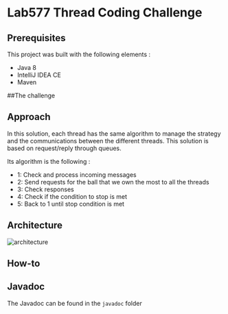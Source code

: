# Lab577 Thread Coding Challenge

## Prerequisites
This project was built with the following elements :
* Java 8
* IntelliJ IDEA CE
* Maven

##The challenge

## Approach
In this solution, each thread has the same algorithm to manage the strategy and 
the communications between the different threads. This solution is based on request/reply
through queues.

Its algorithm is the following :
* 1: Check and process incoming messages
* 2: Send requests for the ball that we own the most to all the threads
* 3: Check responses
* 4: Check if the condition to stop is met
* 5: Back to 1 until stop condition is met

## Architecture

![architecture](/Users/florian/Dev/Code/Perso/thread-challenge/images/architecture.png)
## How-to

## Javadoc
The Javadoc can be found in the ``javadoc`` folder